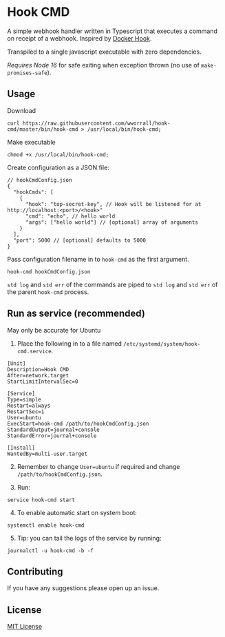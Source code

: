 # Hook CMD

A simple webhook handler written in Typescript that executes a command on receipt of a webhook. Inspired by [Docker Hook](https://github.com/schickling/docker-hook).

Transpiled to a single javascript executable with zero dependencies.

_Requires Node 16_ for safe exiting when exception thrown (no use of `make-promises-safe`).

## Usage

Download

```console
curl https://raw.githubusercontent.com/wworrall/hook-cmd/master/bin/hook-cmd > /usr/local/bin/hook-cmd;
```

Make executable

```console
chmod +x /usr/local/bin/hook-cmd;
```

Create configuration as a JSON file:

```jsonc
// hookCmdConfig.json
{
  "hookCmds": [
    {
      "hook": "top-secret-key", // Hook will be listened for at http://localhost:<port>/<hook>"
      "cmd": "echo", // hello world
      "args": ["hello world"] // [optional] array of arguments
    }
  ],
  "port": 5000 // [optional] defaults to 5000
}
```

Pass configuration filename in to `hook-cmd` as the first argument.

```console
hook-cmd hookCmdConfig.json
```

`std log` and `std err` of the commands are piped to `std log` and `std err` of the parent `hook-cmd` process.

## Run as service (recommended)

May only be accurate for Ubuntu

1. Place the following in to a file named `/etc/systemd/system/hook-cmd.service`.

```
[Unit]
Description=Hook CMD
After=network.target
StartLimitIntervalSec=0

[Service]
Type=simple
Restart=always
RestartSec=1
User=ubuntu
ExecStart=hook-cmd /path/to/hookCmdConfig.json
StandardOutput=journal+console
StandardError=journal+console

[Install]
WantedBy=multi-user.target
```

2. Remember to change `User=ubuntu` if required and change `/path/to/hookCmdConfig.json`.

3. Run:

```console
service hook-cmd start
```

4. To enable automatic start on system boot:

```console
systemctl enable hook-cmd
```

5. Tip: you can tail the logs of the service by running:

```console
journalctl -u hook-cmd -b -f
```

## Contributing

If you have any suggestions please open up an issue.

## License

[MIT License](http://opensource.org/licenses/MIT)
